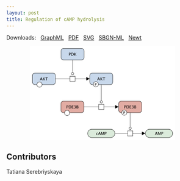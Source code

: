 ```yaml
---
layout: post
title: Regulation of cAMP hydrolysis
---
```


Downloads: &nbsp; 
[GraphML](../downloads/F012-cAMP.graphml) &nbsp;
[PDF](../downloads/F012-cAMP.pdf) &nbsp; 
[SVG](../downloads/F012-cAMP.svg) &nbsp;
[SBGN-ML](../downloads/F012-cAMP.sbgn) &nbsp;
[Newt](http://web.newteditor.org/?URL=http://metabolismregulation.org/downloads/F012-cAMP.sbgn) &nbsp;
<p align="middle"><a href="/camp/"><img id="image" src="/downloads/F012-cAMP.png" width="380"/></a></p>

## Contributors

Tatiana Serebriyskaya
